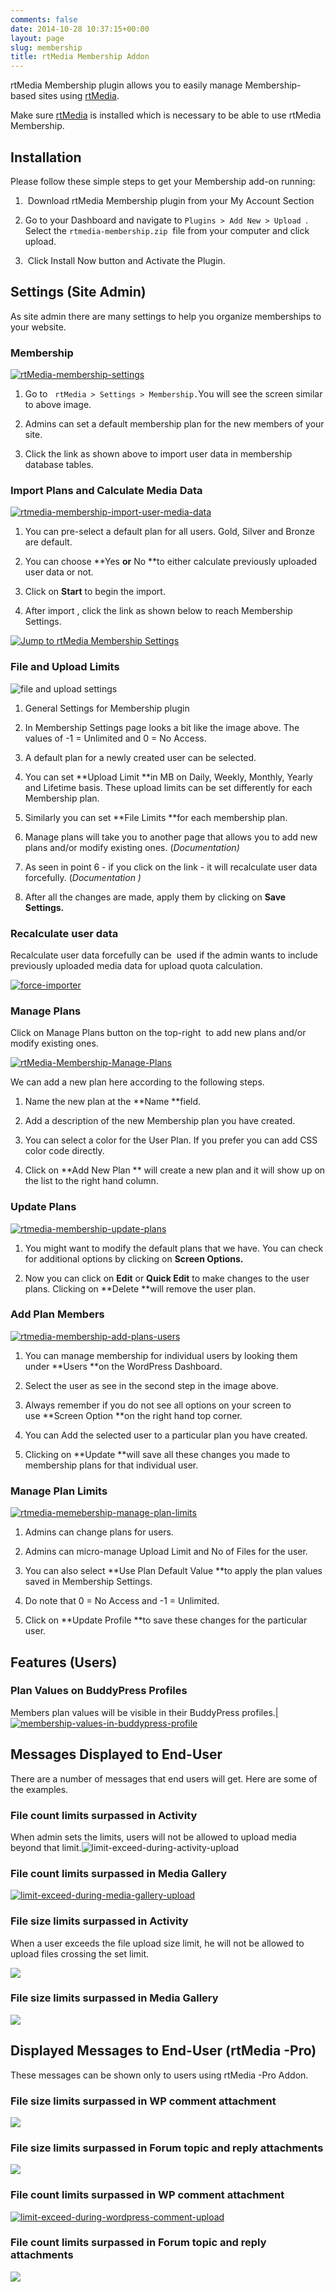 ```yaml
---
comments: false
date: 2014-10-28 10:37:15+00:00
layout: page
slug: membership
title: rtMedia Membership Addon
---
```


rtMedia Membership plugin allows you to easily manage Membership-based sites using [rtMedia](https://wordpress.org/plugins/buddypress-media/).

Make sure [rtMedia](https://wordpress.org/plugins/buddypress-media/) is installed which is necessary to be able to use rtMedia Membership.


## Installation


Please follow these simple steps to get your Membership add-on running:



	
  1.  Download rtMedia Membership plugin from your My Account Section

	
  2. Go to your Dashboard and navigate to `Plugins > Add New > Upload `.
Select the `rtmedia-membership.zip`  file from your computer and click upload.

	
  3.  Click Install Now button and Activate the Plugin.




## Settings (Site Admin)


As site admin there are many settings to help you organize memberships to your website.


### Membership


[![rtMedia-membership-settings](http://docs.rtcamp.com/wp-content/uploads/2014/10/rtMedia-membership-settings.png)](http://docs.rtcamp.com/wp-content/uploads/2014/10/rtMedia-membership-settings.png)



	
  1. Go to   `rtMedia > Settings > Membership.`You will see the screen similar to above image.

	
  2. Admins can set a default membership plan for the new members of your site.

	
  3. Click the link as shown above to import user data in membership database tables.




### Import Plans and Calculate Media Data


[![rtmedia-membership-import-user-media-data](http://docs.rtcamp.com/wp-content/uploads/2014/10/rtmedia-membership-import-user-media-data.png)](http://docs.rtcamp.com/wp-content/uploads/2014/10/rtmedia-membership-import-user-media-data.png)



	
  1. You can pre-select a default plan for all users. Gold, Silver and Bronze are default.

	
  2. You can choose **Yes **or** No **to either calculate previously uploaded user data or not.

	
  3. Click on **Start** to begin the import.

	
  4. After import , click the link as shown below to reach Membership Settings.


[![Jump to rtMedia Membership Settings](http://docs.rtcamp.com/wp-content/uploads/2014/10/6-Jump-to-rtMedia-Membership-Settings-1024x389.png)](http://docs.rtcamp.com/wp-content/uploads/2014/10/6-Jump-to-rtMedia-Membership-Settings.png)


### File and Upload Limits


![file and upload settings](https://cloud.githubusercontent.com/assets/8191145/5299248/45bc82f6-7beb-11e4-847f-67703c0b6a45.png)




	
  1. General Settings for Membership plugin 
  
  2. In Membership Settings page looks a bit like the image above. The values of -1 = Unlimited and 0 = No Access.

	
  3. A default plan for a newly created user can be selected.

	
  4. You can set **Upload Limit **in MB on Daily, Weekly, Monthly, Yearly and Lifetime basis. These upload limits can be set differently for each Membership plan.

	
  5. Similarly you can set **File Limits **for each membership plan.

	
  6. Manage plans will take you to another page that allows you to add new plans and/or modify existing ones. (_Documentation)_

	
  7. As seen in point 6 - if you click on the link - it will recalculate user data forcefully. (_Documentation )_

	
  8. After all the changes are made, apply them by clicking on **Save Settings.**




### Recalculate user data


Recalculate user data forcefully can be  used if the admin wants to include previously uploaded media data for upload quota calculation.

[![force-importer](http://docs.rtcamp.com/wp-content/uploads/2014/10/force-importer-1024x244.png)](http://docs.rtcamp.com/wp-content/uploads/2014/10/force-importer.png)


### Manage Plans


Click on Manage Plans button on the top-right  to add new plans and/or modify existing ones.

[![rtMedia-Membership-Manage-Plans](http://docs.rtcamp.com/wp-content/uploads/2014/10/rtMedia-Membership-Manage-Plans.png)](http://docs.rtcamp.com/wp-content/uploads/2014/10/rtMedia-Membership-Manage-Plans.png)

We can add a new plan here according to the following steps.



	
  1. Name the new plan at the **Name **field.

	
  2. Add a description of the new Membership plan you have created.

	
  3. You can select a color for the User Plan. If you prefer you can add CSS color code directly.

	
  4. Click on **Add New Plan ** will create a new plan and it will show up on the list to the right hand column.




### Update Plans


[![rtmedia-membership-update-plans](http://docs.rtcamp.com/wp-content/uploads/2014/10/rtmedia-membership-update-plans.png)](http://docs.rtcamp.com/wp-content/uploads/2014/10/rtmedia-membership-update-plans.png)



	
  1. You might want to modify the default plans that we have. You can check for additional options by clicking on **Screen Options.**

	
  2. Now you can click on **Edit** or **Quick Edit** to make changes to the user plans. Clicking on **Delete **will remove the user plan.




### Add Plan Members


[![rtmedia-membership-add-plans-users](http://docs.rtcamp.com/wp-content/uploads/2014/10/rtmedia-membership-add-plans-users.png)](http://docs.rtcamp.com/wp-content/uploads/2014/10/rtmedia-membership-add-plans-users.png)



	
  1. You can manage membership for individual users by looking them under **Users **on the WordPress Dashboard.

	
  2. Select the user as see in the second step in the image above.

	
  3. Always remember if you do not see all options on your screen to use **Screen Option **on the right hand top corner.

	
  4. You can Add the selected user to a particular plan you have created.

	
  5. Clicking on **Update **will save all these changes you made to membership plans for that individual user.




### Manage Plan Limits


[![rtmedia-memebership-manage-plan-limits](http://docs.rtcamp.com/wp-content/uploads/2014/10/rtmedia-memebership-manage-plan-limits.png)](http://docs.rtcamp.com/wp-content/uploads/2014/10/rtmedia-memebership-manage-plan-limits.png)



	
  1. Admins can change plans for users.

	
  2. Admins can micro-manage Upload Limit and No of Files for the user.

	
  3. You can also select **Use Plan Default Value **to apply the plan values saved in Membership Settings.

	
  4. Do note that 0 = No Access and -1 = Unlimited.

	
  5. Click on **Update Profile **to save these changes for the particular user.





## Features (Users)




### Plan Values on BuddyPress Profiles


Members plan values will be visible in their BuddyPress profiles.[|](http://docs.rtcamp.com/wp-content/uploads/2014/10/membership-values-in-buddypress-profile.png)[![membership-values-in-buddypress-profile](http://docs.rtcamp.com/wp-content/uploads/2014/10/membership-values-in-buddypress-profile.png)](http://docs.rtcamp.com/wp-content/uploads/2014/10/membership-values-in-buddypress-profile.png)


## Messages Displayed to End-User


There are a number of messages that end users will get. Here are some of the examples.


### File count limits surpassed in Activity


When admin sets the limits, users will not be allowed to upload media beyond that limit.![limit-exceed-during-activity-upload](http://docs.rtcamp.com/wp-content/uploads/2014/10/limit-exceed-during-activity-upload.png)


### File count limits surpassed in Media Gallery


[![limit-exceed-during-media-gallery-upload](http://docs.rtcamp.com/wp-content/uploads/2014/10/limit-exceed-during-media-gallery-upload.png)](http://docs.rtcamp.com/wp-content/uploads/2014/10/limit-exceed-during-media-gallery-upload.png)


### File size limits surpassed in Activity


When a user exceeds the file upload size limit, he will not be allowed to upload files crossing the set limit.

[![](http://docs.rtcamp.com/wp-content/uploads/2014/10/file-size.png)](http://docs.rtcamp.com/wp-content/uploads/2014/10/file-size.png)


### File size limits surpassed in Media Gallery


[![](http://docs.rtcamp.com/wp-content/uploads/2014/10/Media-Gallery-file-size.png)](http://docs.rtcamp.com/wp-content/uploads/2014/10/Media-Gallery-file-size.png)


## Displayed Messages to End-User (rtMedia -Pro)


These messages can be shown only to users using rtMedia -Pro Addon.


### File size limits surpassed in WP comment attachment


[![](http://docs.rtcamp.com/wp-content/uploads/2014/10/WP-comment-attachment.png)](http://docs.rtcamp.com/wp-content/uploads/2014/10/WP-comment-attachment.png)


### File size limits surpassed in Forum topic and reply attachments


[![](http://docs.rtcamp.com/wp-content/uploads/2014/10/forum-file-size1.png)](http://docs.rtcamp.com/wp-content/uploads/2014/10/forum-file-size1.png)


### File count limits surpassed in WP comment attachment


[![limit-exceed-during-wordpress-comment-upload](http://docs.rtcamp.com/wp-content/uploads/2014/10/limit-exceed-during-wordpress-comment-upload.png)](http://docs.rtcamp.com/wp-content/uploads/2014/10/limit-exceed-during-wordpress-comment-upload.png)


### File count limits surpassed in Forum topic and reply attachments


[![](http://docs.rtcamp.com/wp-content/uploads/2014/10/forum-file-count.png)](http://docs.rtcamp.com/wp-content/uploads/2014/10/forum-file-count.png)

